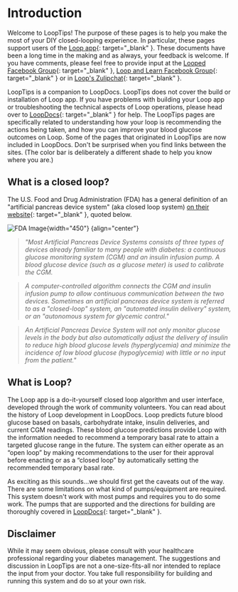 # Introduction

Welcome to LoopTips!  The purpose of these pages is to help you make the most of your DIY closed-looping experience.  In particular, these pages support users of the [Loop app](https://loopkit.github.io/loopdocs/){: target="_blank" }.  These documents have been a long time in the making and as always, your feedback is welcome.  If you have comments, please feel free to provide input at the [Looped Facebook Group](https://www.facebook.com/groups/TheLoopedGroup){: target="_blank" }, [Loop and Learn Facebook Group](https://www.facebook.com/groups/LoopandLearn){: target="_blank" } or in [ Loop&#39;s Zulipchat](https://loop.zulipchat.com/#narrow/channel/270362-documentation/topic/LoopTips){: target="_blank" }.

LoopTips is a companion to LoopDocs.   LoopTips does not cover the build or installation of Loop app.  If you have problems with building your Loop app or troubleshooting the technical aspects of Loop operations, please head over to [LoopDocs](https://loopkit.github.io/loopdocs/){: target="_blank" } for help.  The LoopTips pages are specifically related to understanding how your loop is recommending the actions being taken, and how you can improve your blood glucose outcomes on Loop. Some of the pages that originated in LoopTips are now included in LoopDocs. Don't be surprised when you find links between the sites. (The color bar is deliberately a different shade to help you know where you are.)

## What is a closed loop?

The U.S. Food and Drug Administration (FDA) has a general definition of an "artificial pancreas device system" (aka closed loop system) [on their website](https://www.fda.gov/medicaldevices/productsandmedicalprocedures/homehealthandconsumer/consumerproducts/artificialpancreas/ucm259548.htm#illustration){: target="_blank" }, quoted below.

![FDA Image](img/fda-image.png){width="450"}
{align="center"}

>*"Most Artificial Pancreas Device Systems consists of three types of devices already familiar to many people with diabetes: a continuous glucose monitoring system (CGM) and an insulin infusion pump. A blood glucose device (such as a glucose meter) is used to calibrate the CGM.*

>*A computer-controlled algorithm connects the CGM and insulin infusion pump to allow continuous communication between the two devices. Sometimes an artificial pancreas device system is referred to as a "closed-loop" system, an "automated insulin delivery" system, or an "autonomous system for glycemic control."*

>*An Artificial Pancreas Device System will not only monitor glucose levels in the body but also automatically adjust the delivery of insulin to reduce high blood glucose levels (hyperglycemia) and minimize the incidence of low blood glucose (hypoglycemia) with little or no input from the patient."*

## What is Loop?

The Loop app is a do-it-yourself closed loop algorithm and user interface, developed through the work of community volunteers. You can read about the history of Loop development in LoopDocs. Loop predicts future blood glucose based on basals, carbohydrate intake, insulin deliveries, and current CGM readings. These blood glucose predictions provide Loop with the information needed to recommend a temporary basal rate to attain a targeted glucose range in the future. The system can either operate as an “open loop” by making recommendations to the user for their approval before enacting or as a “closed loop” by automatically setting the recommended temporary basal rate.

As exciting as this sounds...we should first get the caveats out of the way.  There are some limitations on what kind of pumps/equipment are required.  This system doesn't work with most pumps and requires you to do some work. The pumps that are supported and the directions for building are thoroughly covered in [LoopDocs](https://loopkit.github.io/loopdocs/){: target="_blank" }.

## Disclaimer

While it may seem obvious, please consult with your healthcare professional regarding your diabetes management.  The suggestions and discussion in LoopTips are not a one-size-fits-all nor intended to replace the input from your doctor.  You take full responsibility for building and running this system and do so at your own risk.

